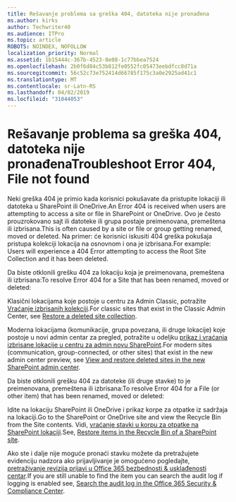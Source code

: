 ```yaml
---
title: Rešavanje problema sa greška 404, datoteka nije pronađena
ms.author: kirks
author: Techwriter40
ms.audience: ITPro
ms.topic: article
ROBOTS: NOINDEX, NOFOLLOW
localization_priority: Normal
ms.assetid: 1b15444c-367b-4523-8e08-1c77bbea7524
ms.openlocfilehash: 2b0f6d84c53b812fe0552fc05473eebdfcc8d71a
ms.sourcegitcommit: 56c52c73e752414d66785f175c3a0e2925ad41c1
ms.translationtype: MT
ms.contentlocale: sr-Latn-RS
ms.lasthandoff: 04/02/2019
ms.locfileid: "31044053"
---
```

# <a name="troubleshoot-error-404-file-not-found"></a><span data-ttu-id="6e39e-102">Rešavanje problema sa greška 404, datoteka nije pronađena</span><span class="sxs-lookup"><span data-stu-id="6e39e-102">Troubleshoot Error 404, File not found</span></span>

<span data-ttu-id="6e39e-103">Neki greška 404 je primio kada korisnici pokušavate da pristupite lokaciji ili datoteka u SharePoint ili OneDrive.</span><span class="sxs-lookup"><span data-stu-id="6e39e-103">An Error 404 is received when users are attempting to access a site or file in SharePoint or OneDrive.</span></span> <span data-ttu-id="6e39e-104">Ovo je često prouzrokovano sajt ili datoteke ili grupa postaje preimenovana, premeštena ili izbrisana.</span><span class="sxs-lookup"><span data-stu-id="6e39e-104">This is often caused by a site or file or group getting renamed, moved or deleted.</span></span> <span data-ttu-id="6e39e-105">Na primer: će korisnici iskusiti 404 greška pokušaja pristupa kolekciji lokacija na osnovnom i ona je izbrisana.</span><span class="sxs-lookup"><span data-stu-id="6e39e-105">For example: Users will experience a 404 Error attempting to access the Root Site Collection and it has been deleted.</span></span>

<span data-ttu-id="6e39e-106">Da biste otklonili grešku 404 za lokaciju koja je preimenovana, premeštena ili izbrisana:</span><span class="sxs-lookup"><span data-stu-id="6e39e-106">To resolve Error 404 for a Site that has been renamed, moved or deleted:</span></span>

<span data-ttu-id="6e39e-107">Klasični lokacijama koje postoje u centru za Admin Classic, potražite [Vraćanje izbrisanih kolekciji](https://docs.microsoft.com/en-us/sharepoint/restore-deleted-site-collection).</span><span class="sxs-lookup"><span data-stu-id="6e39e-107">For classic sites that exist in the Classic Admin Center, see [Restore a deleted site collection](https://docs.microsoft.com/en-us/sharepoint/restore-deleted-site-collection).</span></span>


<span data-ttu-id="6e39e-108">Moderna lokacijama (komunikacije, grupa povezana, ili druge lokacije) koje postoje u novi admin centar za pregled, potražite u odeljku [prikaz i vraćanja izbrisane lokacije u centru za admin novu SharePoint](https://docs.microsoft.com/en-us/sharepoint/restore-deleted-site-collection).</span><span class="sxs-lookup"><span data-stu-id="6e39e-108">For modern sites (communication, group-connected, or other sites) that exist in the new admin center preview, see [View and restore deleted sites in the new SharePoint admin center](https://docs.microsoft.com/en-us/sharepoint/restore-deleted-site-collection).</span></span>

<span data-ttu-id="6e39e-109">Da biste otklonili grešku 404 za datoteke (ili druge stavke) to je preimenovana, premeštena ili izbrisana:</span><span class="sxs-lookup"><span data-stu-id="6e39e-109">To resolve Error 404 for a File (or other item) that has been renamed, moved or deleted:</span></span>

<span data-ttu-id="6e39e-110">Idite na lokaciju SharePoint ili OneDrive i prikaz korpe za otpatke iz sadržaja na lokaciji.</span><span class="sxs-lookup"><span data-stu-id="6e39e-110">Go to the SharePoint or OneDrive site and view the Recycle Bin from the Site contents.</span></span> <span data-ttu-id="6e39e-111">Vidi, [vraćanje stavki u korpu za otpatke na SharePoint lokaciji](https://support.office.com/en-us/article/Restore-items-in-the-Recycle-Bin-of-a-SharePoint-site-6df466b6-55f2-4898-8d6e-c0dff851a0be#ID0EAADAAA=Online).</span><span class="sxs-lookup"><span data-stu-id="6e39e-111">See, [Restore items in the Recycle Bin of a SharePoint site](https://support.office.com/en-us/article/Restore-items-in-the-Recycle-Bin-of-a-SharePoint-site-6df466b6-55f2-4898-8d6e-c0dff851a0be#ID0EAADAAA=Online).</span></span>

<span data-ttu-id="6e39e-112">Ako ste i dalje nije moguće pronaći stavku možete da pretražujete evidenciju nadzora ako prijavljivanje je omogućeno pogledajte, [pretraživanje revizija prijavi u Office 365 bezbednosti & usklađenosti centar](https://docs.microsoft.com/en-us/office365/securitycompliance/search-the-audit-log-in-security-and-compliance?redirectSourcePath=%252fclient%252fsearch-the-audit-log-in-the-office-365-security-compliance-center-0d4d0f35-390b-4518-800e-0c7ec95e946c).</span><span class="sxs-lookup"><span data-stu-id="6e39e-112">If you are still unable to find the item you can search the audit log if logging is enabled see, [Search the audit log in the Office 365 Security & Compliance Center](https://docs.microsoft.com/en-us/office365/securitycompliance/search-the-audit-log-in-security-and-compliance?redirectSourcePath=%252fclient%252fsearch-the-audit-log-in-the-office-365-security-compliance-center-0d4d0f35-390b-4518-800e-0c7ec95e946c).</span></span>
